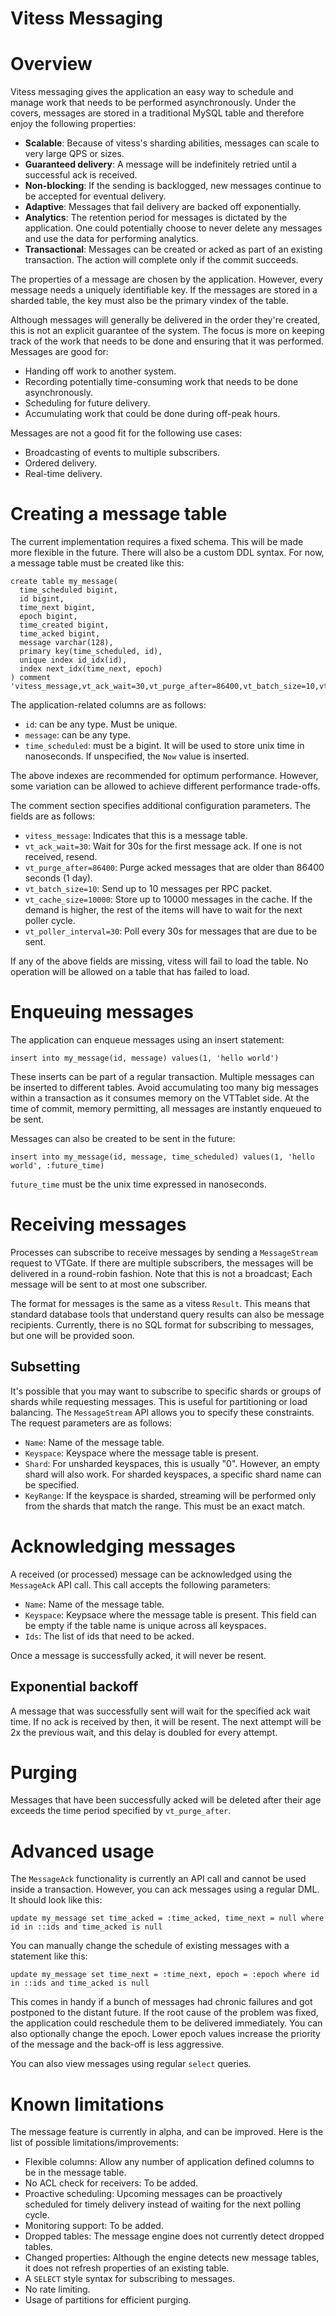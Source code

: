 # Vitess Messaging

# Overview

Vitess messaging gives the application an easy way to schedule and manage work
that needs to be performed asynchronously. Under the covers, messages are
stored in a traditional MySQL table and therefore enjoy the following
properties:

* **Scalable**: Because of vitess's sharding abilities, messages can scale to
  very large QPS or sizes.
* **Guaranteed delivery**: A message will be indefinitely retried until a
  successful ack is received.
* **Non-blocking**: If the sending is backlogged, new messages continue to be
  accepted for eventual delivery.
* **Adaptive**: Messages that fail delivery are backed off exponentially.
* **Analytics**: The retention period for messages is dictated by the
  application. One could potentially choose to never delete any messages and
  use the data for performing analytics.
* **Transactional**: Messages can be created or acked as part of an existing
  transaction. The action will complete only if the commit succeeds.

The properties of a message are chosen by the application. However, every
message needs a uniquely identifiable key. If the messages are stored in a
sharded table, the key must also be the primary vindex of the table.

Although messages will generally be delivered in the order they're created,
this is not an explicit guarantee of the system. The focus is more on keeping
track of the work that needs to be done and ensuring that it was performed.
Messages are good for:

* Handing off work to another system.
* Recording potentially time-consuming work that needs to be done
  asynchronously.
* Scheduling for future delivery.
* Accumulating work that could be done during off-peak hours.

Messages are not a good fit for the following use cases:

* Broadcasting of events to multiple subscribers.
* Ordered delivery.
* Real-time delivery.

# Creating a message table

The current implementation requires a fixed schema. This will be made more
flexible in the future. There will also be a custom DDL syntax. For now, a
message table must be created like this:

```
create table my_message(
  time_scheduled bigint,
  id bigint,
  time_next bigint,
  epoch bigint,
  time_created bigint,
  time_acked bigint,
  message varchar(128),
  primary key(time_scheduled, id),
  unique index id_idx(id),
  index next_idx(time_next, epoch)
) comment 'vitess_message,vt_ack_wait=30,vt_purge_after=86400,vt_batch_size=10,vt_cache_size=10000,vt_poller_interval=30'
```

The application-related columns are as follows:

* `id`: can be any type. Must be unique.
* `message`: can be any type.
* `time_scheduled`: must be a bigint. It will be used to store unix time in
  nanoseconds. If unspecified, the `Now` value is inserted.

The above indexes are recommended for optimum performance. However, some
variation can be allowed to achieve different performance trade-offs.

The comment section specifies additional configuration parameters. The fields
are as follows:

* `vitess_message`: Indicates that this is a message table.
* `vt_ack_wait=30`: Wait for 30s for the first message ack. If one is not
  received, resend.
* `vt_purge_after=86400`: Purge acked messages that are older than 86400
  seconds (1 day).
* `vt_batch_size=10`: Send up to 10 messages per RPC packet.
* `vt_cache_size=10000`: Store up to 10000 messages in the cache. If the demand
  is higher, the rest of the items will have to wait for the next poller cycle.
* `vt_poller_interval=30`: Poll every 30s for messages that are due to be sent.

If any of the above fields are missing, vitess will fail to load the table. No
operation will be allowed on a table that has failed to load.

# Enqueuing messages

The application can enqueue messages using an insert statement:

```
insert into my_message(id, message) values(1, 'hello world')
```

These inserts can be part of a regular transaction. Multiple messages can be
inserted to different tables. Avoid accumulating too many big messages within a
transaction as it consumes memory on the VTTablet side. At the time of commit,
memory permitting, all messages are instantly enqueued to be sent.

Messages can also be created to be sent in the future:

```
insert into my_message(id, message, time_scheduled) values(1, 'hello world', :future_time)
```

`future_time` must be the unix time expressed in nanoseconds.

# Receiving messages

Processes can subscribe to receive messages by sending a `MessageStream`
request to VTGate. If there are multiple subscribers, the messages will be
delivered in a round-robin fashion. Note that this is not a broadcast; Each
message will be sent to at most one subscriber.

The format for messages is the same as a vitess `Result`. This means that
standard database tools that understand query results can also be message
recipients. Currently, there is no SQL format for subscribing to messages, but
one will be provided soon.

## Subsetting

It's possible that you may want to subscribe to specific shards or groups of
shards while requesting messages. This is useful for partitioning or load
balancing. The `MessageStream` API allows you to specify these constraints. The
request parameters are as follows:

* `Name`: Name of the message table.
* `Keyspace`: Keyspace where the message table is present.
* `Shard`: For unsharded keyspaces, this is usually "0". However, an empty
  shard will also work. For sharded keyspaces, a specific shard name can be
  specified.
* `KeyRange`: If the keyspace is sharded, streaming will be performed only from
  the shards that match the range. This must be an exact match.

# Acknowledging messages

A received (or processed) message can be acknowledged using the `MessageAck`
API call. This call accepts the following parameters:

* `Name`: Name of the message table.
* `Keyspace`: Keypsace where the message table is present. This field can be
  empty if the table name is unique across all keyspaces.
* `Ids`: The list of ids that need to be acked.

Once a message is successfully acked, it will never be resent.

## Exponential backoff

A message that was successfully sent will wait for the specified ack wait time.
If no ack is received by then, it will be resent. The next attempt will be 2x
the previous wait, and this delay is doubled for every attempt.

# Purging

Messages that have been successfully acked will be deleted after their age
exceeds the time period specified by `vt_purge_after`.

# Advanced usage

The `MessageAck` functionality is currently an API call and cannot be used
inside a transaction. However, you can ack messages using a regular DML. It
should look like this:

```
update my_message set time_acked = :time_acked, time_next = null where id in ::ids and time_acked is null
```

You can manually change the schedule of existing messages with a statement like
this:

```
update my_message set time_next = :time_next, epoch = :epoch where id in ::ids and time_acked is null
```

This comes in handy if a bunch of messages had chronic failures and got
postponed to the distant future. If the root cause of the problem was fixed,
the application could reschedule them to be delivered immediately. You can also
optionally change the epoch. Lower epoch values increase the priority of the
message and the back-off is less aggressive.

You can also view messages using regular `select` queries.

# Known limitations

The message feature is currently in alpha, and can be improved. Here is the
list of possible limitations/improvements:

* Flexible columns: Allow any number of application defined columns to be in
  the message table.
* No ACL check for receivers: To be added.
* Proactive scheduling: Upcoming messages can be proactively scheduled for
  timely delivery instead of waiting for the next polling cycle.
* Monitoring support: To be added.
* Dropped tables: The message engine does not currently detect dropped tables.
* Changed properties: Although the engine detects new message tables, it does
  not refresh properties of an existing table.
* A `SELECT` style syntax for subscribing to messages.
* No rate limiting.
* Usage of partitions for efficient purging.

